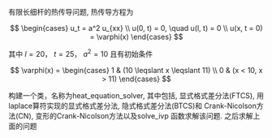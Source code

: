 有限长细杆的热传导问题, 热传导方程为

$$
\begin{cases} 
u_t = a^2 u_{xx} \\
u(0, t) = 0, \quad u(l, t) = 0 \\
u(x, t = 0) = \varphi(x) 
\end{cases}
$$

其中 $l = 20$， $t = 25$， $a^2 = 10$ 且有初始条件

$$
\varphi(x) = 
\begin{cases} 
1 & (10 \leqslant x \leqslant 11) \\
0 & (x < 10, x > 11) 
\end{cases}
$$

构建一个类，名称为heat_equation_solver, 其中包括, 显式格式差分法(FTCS), 用laplace算符实现的显式格式差分法, 隐式格式差分法(BTCS)和 Crank-Nicolson方法(CN), 变形的Crank-Nicolson方法以及solve_ivp 函数求解该问题. 之后求解上面的问题